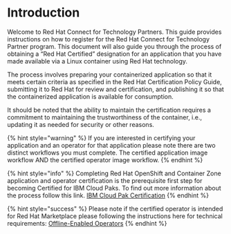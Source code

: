 # Introduction

Welcome to Red Hat Connect for Technology Partners. This guide provides instructions on how to register for the Red Hat Connect for Technology Partner program. This document will also guide you through the process of obtaining a “Red Hat Certified” designation for an application that you have made available via a Linux container using Red Hat technology.

The process involves preparing your containerized application so that it meets certain criteria as specified in the Red Hat Certification Policy Guide, submitting it to Red Hat for review and certification, and publishing it so that the containerized application is available for consumption.

It should be noted that the ability to maintain the certification requires a commitment to maintaining the trustworthiness of the container, i.e., updating it as needed for security or other reasons.

{% hint style="warning" %}
If you are interested in certifying your application and an operator for that application please note there are two distinct workflows you must complete. The certified application image workflow AND the certified operator image workflow. 
{% endhint %}

{% hint style="info" %}
Completing Red Hat OpenShift and Container Zone application and operator certification is the prerequisite first step for becoming Certified for IBM Cloud Paks. To find out more information about the process follow this link. [IBM Cloud Pak Certification](tools-and-resources/ibm-cloud-pak-certification.md)
{% endhint %}

{% hint style="success" %}
Please note if the certified operator is intended for Red Hat Marketplace please following the instructions here for technical requirements:  [Offline-Enabled Operators](https://redhat-connect.gitbook.io/certified-operator-guide/appendix/offline-enabled-operators)
{% endhint %}



